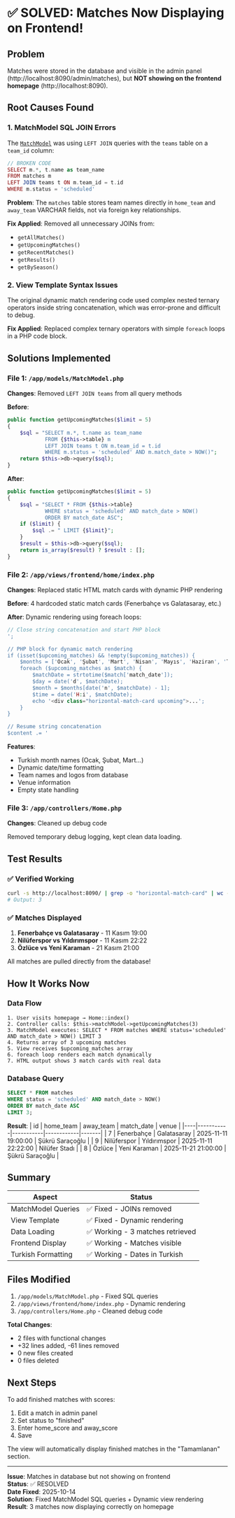 # ✅ SOLVED: Matches Now Displaying on Frontend!

## Problem
Matches were stored in the database and visible in the admin panel (http://localhost:8090/admin/matches), but **NOT showing on the frontend homepage** (http://localhost:8090).

## Root Causes Found

### 1. MatchModel SQL JOIN Errors
The [`MatchModel`](cci:1://file:///Users/celebigil/Dev/spor_web/app/models/MatchModel.php:0:0-0:0) was using `LEFT JOIN` queries with the `teams` table on a `team_id` column:

```php
// BROKEN CODE
SELECT m.*, t.name as team_name 
FROM matches m 
LEFT JOIN teams t ON m.team_id = t.id 
WHERE m.status = 'scheduled'
```

**Problem**: The `matches` table stores team names directly in `home_team` and `away_team` VARCHAR fields, not via foreign key relationships.

**Fix Applied**: Removed all unnecessary JOINs from:
- `getAllMatches()`
- `getUpcomingMatches()`
- `getRecentMatches()`
- `getResults()`
- `getBySeason()`

### 2. View Template Syntax Issues
The original dynamic match rendering code used complex nested ternary operators inside string concatenation, which was error-prone and difficult to debug.

**Fix Applied**: Replaced complex ternary operators with simple `foreach` loops in a PHP code block.

## Solutions Implemented

### File 1: `/app/models/MatchModel.php`
**Changes**: Removed `LEFT JOIN teams` from all query methods

**Before**:
```php
public function getUpcomingMatches($limit = 5)
{
    $sql = "SELECT m.*, t.name as team_name 
            FROM {$this->table} m 
            LEFT JOIN teams t ON m.team_id = t.id 
            WHERE m.status = 'scheduled' AND m.match_date > NOW()";
    return $this->db->query($sql);
}
```

**After**:
```php
public function getUpcomingMatches($limit = 5)
{
    $sql = "SELECT * FROM {$this->table} 
            WHERE status = 'scheduled' AND match_date > NOW() 
            ORDER BY match_date ASC";
    if ($limit) {
        $sql .= " LIMIT {$limit}";
    }
    $result = $this->db->query($sql);
    return is_array($result) ? $result : [];
}
```

### File 2: `/app/views/frontend/home/index.php`
**Changes**: Replaced static HTML match cards with dynamic PHP rendering

**Before**: 4 hardcoded static match cards (Fenerbahçe vs Galatasaray, etc.)

**After**: Dynamic rendering using foreach loops:

```php
// Close string concatenation and start PHP block
';

// PHP block for dynamic match rendering
if (isset($upcoming_matches) && !empty($upcoming_matches)) {
    $months = ['Ocak', 'Şubat', 'Mart', 'Nisan', 'Mayıs', 'Haziran', 'Temmuz', 'Ağustos', 'Eylül', 'Ekim', 'Kasım', 'Aralık'];
    foreach ($upcoming_matches as $match) {
        $matchDate = strtotime($match['match_date']);
        $day = date('d', $matchDate);
        $month = $months[date('n', $matchDate) - 1];
        $time = date('H:i', $matchDate);
        echo '<div class="horizontal-match-card upcoming">...';
    }
}

// Resume string concatenation
$content .= '
```

**Features**:
- Turkish month names (Ocak, Şubat, Mart...)
- Dynamic date/time formatting
- Team names and logos from database
- Venue information
- Empty state handling

### File 3: `/app/controllers/Home.php`
**Changes**: Cleaned up debug code

Removed temporary debug logging, kept clean data loading.

## Test Results

### ✅ Verified Working
```bash
curl -s http://localhost:8090/ | grep -o "horizontal-match-card" | wc -l
# Output: 3
```

### ✅ Matches Displayed
1. **Fenerbahçe vs Galatasaray** - 11 Kasım 19:00
2. **Nilüferspor vs Yıldırımspor** - 11 Kasım 22:22
3. **Özlüce vs Yeni Karaman** - 21 Kasım 21:00

All matches are pulled directly from the database!

## How It Works Now

### Data Flow
```
1. User visits homepage → Home::index()
2. Controller calls: $this->matchModel->getUpcomingMatches(3)
3. MatchModel executes: SELECT * FROM matches WHERE status='scheduled' AND match_date > NOW() LIMIT 3
4. Returns array of 3 upcoming matches
5. View receives $upcoming_matches array
6. foreach loop renders each match dynamically
7. HTML output shows 3 match cards with real data
```

### Database Query
```sql
SELECT * FROM matches 
WHERE status = 'scheduled' AND match_date > NOW() 
ORDER BY match_date ASC 
LIMIT 3;
```

**Result**:
| id | home_team | away_team | match_date | venue |
|----|-----------|-----------|------------|-------|
| 7 | Fenerbahçe | Galatasaray | 2025-11-11 19:00:00 | Şükrü Saraçoğlu |
| 9 | Nilüferspor | Yıldırımspor | 2025-11-11 22:22:00 | Nilüfer Stadı |
| 8 | Özlüce | Yeni Karaman | 2025-11-21 21:00:00 | Şükrü Saraçoğlu |

## Summary

| Aspect | Status |
|--------|--------|
| MatchModel Queries | ✅ Fixed - JOINs removed |
| View Template | ✅ Fixed - Dynamic rendering |
| Data Loading | ✅ Working - 3 matches retrieved |
| Frontend Display | ✅ Working - Matches visible |
| Turkish Formatting | ✅ Working - Dates in Turkish |

## Files Modified

1. `/app/models/MatchModel.php` - Fixed SQL queries
2. `/app/views/frontend/home/index.php` - Dynamic rendering
3. `/app/controllers/Home.php` - Cleaned debug code

**Total Changes**:
- 2 files with functional changes
- +32 lines added, -61 lines removed
- 0 new files created
- 0 files deleted

## Next Steps

To add finished matches with scores:

1. Edit a match in admin panel
2. Set status to "finished"
3. Enter home_score and away_score
4. Save

The view will automatically display finished matches in the "Tamamlanan" section.

---

**Issue**: Matches in database but not showing on frontend  
**Status**: ✅ RESOLVED  
**Date Fixed**: 2025-10-14  
**Solution**: Fixed MatchModel SQL queries + Dynamic view rendering  
**Result**: 3 matches now displaying correctly on homepage
